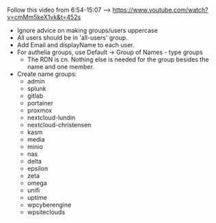 Follow this video from 6:54-15:07 --> https://www.youtube.com/watch?v=cmMm5keX1vk&t=452s
* Ignore advice on making groups/users uppercase
* All users should be in 'all-users' group.
* Add Email and displayName to each user.
* For authelia groups, use Default -> Group of Names - type groups
  * The RDN is cn. Nothing else is needed for the group besides the name and one member.
* Create name groups:
  * admin
  * splunk
  * gitlab
  * portainer
  * proxmox
  * nextcloud-lundin
  * nextcloud-christensen
  * kasm
  * media
  * minio
  * nas
  * delta
  * epsilon
  * zeta
  * omega
  * unifi
  * uptime
  * wpcyberengine
  * wpsiteclouds